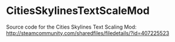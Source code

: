 # CitiesSkylinesTextScaleMod
Source code for the Cities Skylines Text Scaling Mod: http://steamcommunity.com/sharedfiles/filedetails/?id=407225523
